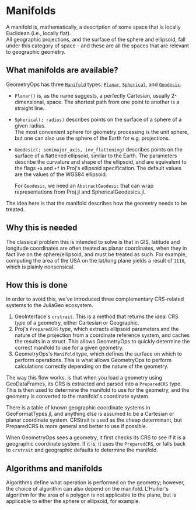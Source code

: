 # Manifolds

A manifold is, mathematically, a description of some space that is locally Euclidean (i.e., locally flat).  
All geographic projections, and the surface of the sphere and ellipsoid, fall under this category of space - 
and these are all the spaces that are relevant to geographic geometry.

## What manifolds are available?

GeometryOps has three [`Manifold`](@ref) types: [`Planar`](@ref), [`Spherical`](@ref), and [`Geodesic`](@ref).

- `Planar()` is, as the name suggests, a perfectly Cartesian, usually 2-dimensional, space.  The shortest path from one point to another is a straight line.
- `Spherical(; radius)` describes points on the surface of a sphere of a given radius.  
  The most convenient sphere for geometry processing is the unit sphere, but one can also use 
  the sphere of the Earth for e.g. projections.
- `Geodesic(; semimajor_axis, inv_flattening)` describes points on the surface of a flattened ellipsoid, 
  similar to the Earth.  The parameters describe the curvature and shape of the ellipsoid, and are equivalent 
  to the flags `+a` and `+f` in Proj's ellipsoid specification.  The default values are the values of the WGS84
  ellipsoid.

  For `Geodesic`, we need an `AbstractGeodesic` that can wrap representations from Proj.jl and SphericalGeodesics.jl.

The idea here is that the manifold describes how the geometry needs to be treated.  

## Why this is needed

The classical problem this is intended to solve is that in GIS, latitude and longitude coordinates 
are often treated as planar coordinates, when they in fact live on the sphere/ellipsoid, and must be 
treated as such.  For example, computing the area of the USA on the lat/long plane yields a result of `1116`,
which is plainly nonsensical.  

## How this is done

In order to avoid this, we've introduced three complementary CRS-related systems to the JuliaGeo ecosystem.  

1. GeoInterface's `crstrait`.  This is a method that returns the ideal CRS _type_ of a geometry, either Cartesian or Geographic.
2. Proj's `PreparedCRS` type, which extracts ellipsoid parameters and the nature of the projection from a coordinate reference system, and
   caches the results in a struct.  This allows GeometryOps to quickly determine the correct manifold to use for a given geometry.
3. GeometryOps's `Manifold` type, which defines the surface on which to perform operations.  This is what allows GeometryOps to perform
   calculations correctly depending on the nature of the geometry.


The way this flow works, is that when you load a geometry using GeoDataFrames, its CRS is extracted and parsed into a `PreparedCRS` type.
This is then used to determine the manifold to use for the geometry, and the geometry is converted to the manifold's coordinate system.

There is a table of known geographic coordinate systems in GeoFormatTypes.jl, and anything else is assumed to be 
a Cartesian or planar coordinate system.  CRStrait is used as the cheap determinant, but PreparedCRS is more general and better to use if possible.

When GeometryOps sees a geometry, it first checks its CRS to see if it is a geographic coordinate system.  If it is, it uses the `PreparedCRS`, or falls back to `crstrait` and geographic defaults to determine the manifold.

## Algorithms and manifolds

Algorithms define what operation is performed on the geometry; however, the choice of algorithm can also depend on the manifold.  L'Huilier's algorithm for the area of a polygon is not applicable to the plane, but is applicable to either the sphere or ellipsoid, for example.